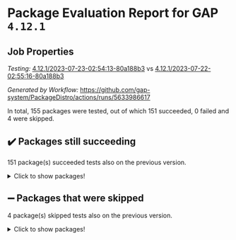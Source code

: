 # Package Evaluation Report for GAP `4.12.1`

## Job Properties

*Testing:* [4.12.1/2023-07-23-02:54:13-80a188b3](https://github.com/gap-system/PackageDistro/blob/data/reports/4.12.1/2023-07-23-02:54:13-80a188b3) vs [4.12.1/2023-07-22-02:55:16-80a188b3](https://github.com/gap-system/PackageDistro/blob/data/reports/4.12.1/2023-07-22-02:55:16-80a188b3)

*Generated by Workflow:* https://github.com/gap-system/PackageDistro/actions/runs/5633986617

In total, 155 packages were tested, out of which 151 succeeded, 0 failed and 4 were skipped.

## :heavy_check_mark: Packages still succeeding

151 package(s) succeeded tests also on the previous version.
<details><summary>Click to show packages!</summary>

- 4ti2interface 2023.02-04 [(success)](https://github.com/gap-system/PackageDistro/actions/runs/5633986617/job/15263587243)
- ace 5.6.2 [(success)](https://github.com/gap-system/PackageDistro/actions/runs/5633986617/job/15263587308)
- aclib 1.3.2 [(success)](https://github.com/gap-system/PackageDistro/actions/runs/5633986617/job/15263587367)
- agt 0.3.1 [(success)](https://github.com/gap-system/PackageDistro/actions/runs/5633986617/job/15263587413)
- alnuth 3.2.1 [(success)](https://github.com/gap-system/PackageDistro/actions/runs/5633986617/job/15263587454)
- anupq 3.3.0 [(success)](https://github.com/gap-system/PackageDistro/actions/runs/5633986617/job/15263587497)
- atlasrep 2.1.6 [(success)](https://github.com/gap-system/PackageDistro/actions/runs/5633986617/job/15263587544)
- autodoc 2023.06.19 [(success)](https://github.com/gap-system/PackageDistro/actions/runs/5633986617/job/15263587593)
- automata 1.15 [(success)](https://github.com/gap-system/PackageDistro/actions/runs/5633986617/job/15263587638)
- automgrp 1.3.2 [(success)](https://github.com/gap-system/PackageDistro/actions/runs/5633986617/job/15263587680)
- autpgrp 1.11 [(success)](https://github.com/gap-system/PackageDistro/actions/runs/5633986617/job/15263587721)
- cap 2023.07-06 [(success)](https://github.com/gap-system/PackageDistro/actions/runs/5633986617/job/15263587777)
- caratinterface 2.3.5 [(success)](https://github.com/gap-system/PackageDistro/actions/runs/5633986617/job/15263587828)
- cddinterface 2022.11.01 [(success)](https://github.com/gap-system/PackageDistro/actions/runs/5633986617/job/15263587873)
- circle 1.6.6 [(success)](https://github.com/gap-system/PackageDistro/actions/runs/5633986617/job/15263587915)
- classicpres 1.22 [(success)](https://github.com/gap-system/PackageDistro/actions/runs/5633986617/job/15263587967)
- cohomolo 1.6.11 [(success)](https://github.com/gap-system/PackageDistro/actions/runs/5633986617/job/15263588011)
- congruence 1.2.5 [(success)](https://github.com/gap-system/PackageDistro/actions/runs/5633986617/job/15263588067)
- corelg 1.56 [(success)](https://github.com/gap-system/PackageDistro/actions/runs/5633986617/job/15263588119)
- crime 1.6 [(success)](https://github.com/gap-system/PackageDistro/actions/runs/5633986617/job/15263588162)
- crisp 1.4.6 [(success)](https://github.com/gap-system/PackageDistro/actions/runs/5633986617/job/15263588212)
- crypting 0.10.4 [(success)](https://github.com/gap-system/PackageDistro/actions/runs/5633986617/job/15263588260)
- cryst 4.1.26 [(success)](https://github.com/gap-system/PackageDistro/actions/runs/5633986617/job/15263588313)
- crystcat 1.1.10 [(success)](https://github.com/gap-system/PackageDistro/actions/runs/5633986617/job/15263588372)
- ctbllib 1.3.6 [(success)](https://github.com/gap-system/PackageDistro/actions/runs/5633986617/job/15263588428)
- cubefree 1.19 [(success)](https://github.com/gap-system/PackageDistro/actions/runs/5633986617/job/15263588483)
- curlinterface 2.3.2 [(success)](https://github.com/gap-system/PackageDistro/actions/runs/5633986617/job/15263588530)
- cvec 2.8.1 [(success)](https://github.com/gap-system/PackageDistro/actions/runs/5633986617/job/15263588573)
- datastructures 0.3.0 [(success)](https://github.com/gap-system/PackageDistro/actions/runs/5633986617/job/15263588622)
- deepthought 1.0.6 [(success)](https://github.com/gap-system/PackageDistro/actions/runs/5633986617/job/15263588674)
- design 1.8 [(success)](https://github.com/gap-system/PackageDistro/actions/runs/5633986617/job/15263588729)
- difsets 2.3.1 [(success)](https://github.com/gap-system/PackageDistro/actions/runs/5633986617/job/15263588783)
- digraphs 1.6.2 [(success)](https://github.com/gap-system/PackageDistro/actions/runs/5633986617/job/15263588833)
- edim 1.3.7 [(success)](https://github.com/gap-system/PackageDistro/actions/runs/5633986617/job/15263588899)
- example 4.3.4 [(success)](https://github.com/gap-system/PackageDistro/actions/runs/5633986617/job/15263588962)
- examplesforhomalg 2023.02-04 [(success)](https://github.com/gap-system/PackageDistro/actions/runs/5633986617/job/15263589027)
- factint 1.6.3 [(success)](https://github.com/gap-system/PackageDistro/actions/runs/5633986617/job/15263589093)
- ferret 1.0.9 [(success)](https://github.com/gap-system/PackageDistro/actions/runs/5633986617/job/15263589161)
- fga 1.5.0 [(success)](https://github.com/gap-system/PackageDistro/actions/runs/5633986617/job/15263589222)
- fining 1.5.5 [(success)](https://github.com/gap-system/PackageDistro/actions/runs/5633986617/job/15263589288)
- float 1.0.3 [(success)](https://github.com/gap-system/PackageDistro/actions/runs/5633986617/job/15263589348)
- format 1.4.3 [(success)](https://github.com/gap-system/PackageDistro/actions/runs/5633986617/job/15263589422)
- forms 1.2.9 [(success)](https://github.com/gap-system/PackageDistro/actions/runs/5633986617/job/15263589486)
- fplsa 1.2.6 [(success)](https://github.com/gap-system/PackageDistro/actions/runs/5633986617/job/15263589543)
- fr 2.4.12 [(success)](https://github.com/gap-system/PackageDistro/actions/runs/5633986617/job/15263589598)
- francy 2.0.3 [(success)](https://github.com/gap-system/PackageDistro/actions/runs/5633986617/job/15263589648)
- fwtree 1.3 [(success)](https://github.com/gap-system/PackageDistro/actions/runs/5633986617/job/15263589718)
- gapdoc 1.6.6 [(success)](https://github.com/gap-system/PackageDistro/actions/runs/5633986617/job/15263589787)
- gauss 2023.02-04 [(success)](https://github.com/gap-system/PackageDistro/actions/runs/5633986617/job/15263589854)
- gaussforhomalg 2023.02-04 [(success)](https://github.com/gap-system/PackageDistro/actions/runs/5633986617/job/15263589913)
- gbnp 1.0.5 [(success)](https://github.com/gap-system/PackageDistro/actions/runs/5633986617/job/15263589985)
- generalizedmorphismsforcap 2023.03-01 [(success)](https://github.com/gap-system/PackageDistro/actions/runs/5633986617/job/15263590035)
- genss 1.6.8 [(success)](https://github.com/gap-system/PackageDistro/actions/runs/5633986617/job/15263590096)
- gradedmodules 2023.02-04 [(success)](https://github.com/gap-system/PackageDistro/actions/runs/5633986617/job/15263590147)
- gradedringforhomalg 2023.02-04 [(success)](https://github.com/gap-system/PackageDistro/actions/runs/5633986617/job/15263590210)
- grape 4.9.0 [(success)](https://github.com/gap-system/PackageDistro/actions/runs/5633986617/job/15263590282)
- groupoids 1.73 [(success)](https://github.com/gap-system/PackageDistro/actions/runs/5633986617/job/15263590354)
- grpconst 2.6.4 [(success)](https://github.com/gap-system/PackageDistro/actions/runs/5633986617/job/15263590421)
- guarana 0.96.3 [(success)](https://github.com/gap-system/PackageDistro/actions/runs/5633986617/job/15263590494)
- guava 3.18 [(success)](https://github.com/gap-system/PackageDistro/actions/runs/5633986617/job/15263590551)
- hap 1.56 [(success)](https://github.com/gap-system/PackageDistro/actions/runs/5633986617/job/15263590638)
- hapcryst 0.1.15 [(success)](https://github.com/gap-system/PackageDistro/actions/runs/5633986617/job/15263590717)
- hecke 1.5.3 [(success)](https://github.com/gap-system/PackageDistro/actions/runs/5633986617/job/15263590781)
- help 3.5 [(success)](https://github.com/gap-system/PackageDistro/actions/runs/5633986617/job/15263590852)
- homalg 2023.02-05 [(success)](https://github.com/gap-system/PackageDistro/actions/runs/5633986617/job/15263590924)
- homalgtocas 2023.02-04 [(success)](https://github.com/gap-system/PackageDistro/actions/runs/5633986617/job/15263590997)
- idrel 2.45 [(success)](https://github.com/gap-system/PackageDistro/actions/runs/5633986617/job/15263591084)
- images 1.3.1 [(success)](https://github.com/gap-system/PackageDistro/actions/runs/5633986617/job/15263591180)
- intpic 0.3.0 [(success)](https://github.com/gap-system/PackageDistro/actions/runs/5633986617/job/15263591252)
- io 4.8.1 [(success)](https://github.com/gap-system/PackageDistro/actions/runs/5633986617/job/15263591338)
- io_forhomalg 2023.02-04 [(success)](https://github.com/gap-system/PackageDistro/actions/runs/5633986617/job/15263591411)
- irredsol 1.4.4 [(success)](https://github.com/gap-system/PackageDistro/actions/runs/5633986617/job/15263591490)
- json 2.1.1 [(success)](https://github.com/gap-system/PackageDistro/actions/runs/5633986617/job/15263591567)
- jupyterkernel 1.5.0 [(success)](https://github.com/gap-system/PackageDistro/actions/runs/5633986617/job/15263591641)
- jupyterviz 1.5.6 [(success)](https://github.com/gap-system/PackageDistro/actions/runs/5633986617/job/15263591726)
- kan 1.35 [(success)](https://github.com/gap-system/PackageDistro/actions/runs/5633986617/job/15263591788)
- kbmag 1.5.11 [(success)](https://github.com/gap-system/PackageDistro/actions/runs/5633986617/job/15263591853)
- laguna 3.9.6 [(success)](https://github.com/gap-system/PackageDistro/actions/runs/5633986617/job/15263591934)
- liealgdb 2.2.1 [(success)](https://github.com/gap-system/PackageDistro/actions/runs/5633986617/job/15263592014)
- liepring 2.8 [(success)](https://github.com/gap-system/PackageDistro/actions/runs/5633986617/job/15263592111)
- liering 2.4.2 [(success)](https://github.com/gap-system/PackageDistro/actions/runs/5633986617/job/15263592209)
- linearalgebraforcap 2023.06-02 [(success)](https://github.com/gap-system/PackageDistro/actions/runs/5633986617/job/15263592287)
- localizeringforhomalg 2023.02-04 [(success)](https://github.com/gap-system/PackageDistro/actions/runs/5633986617/job/15263592388)
- loops 3.4.3 [(success)](https://github.com/gap-system/PackageDistro/actions/runs/5633986617/job/15263592472)
- lpres 1.0.3 [(success)](https://github.com/gap-system/PackageDistro/actions/runs/5633986617/job/15263592542)
- majoranaalgebras 1.5.1 [(success)](https://github.com/gap-system/PackageDistro/actions/runs/5633986617/job/15263592622)
- mapclass 1.4.6 [(success)](https://github.com/gap-system/PackageDistro/actions/runs/5633986617/job/15263592700)
- matgrp 0.70 [(success)](https://github.com/gap-system/PackageDistro/actions/runs/5633986617/job/15263592797)
- matricesforhomalg 2023.02-04 [(success)](https://github.com/gap-system/PackageDistro/actions/runs/5633986617/job/15263592880)
- modisom 2.5.4 [(success)](https://github.com/gap-system/PackageDistro/actions/runs/5633986617/job/15263592957)
- modulepresentationsforcap 2023.06-02 [(success)](https://github.com/gap-system/PackageDistro/actions/runs/5633986617/job/15263593031)
- modules 2023.02-04 [(success)](https://github.com/gap-system/PackageDistro/actions/runs/5633986617/job/15263593119)
- monoidalcategories 2023.05-03 [(success)](https://github.com/gap-system/PackageDistro/actions/runs/5633986617/job/15263593202)
- nconvex 2022.09-01 [(success)](https://github.com/gap-system/PackageDistro/actions/runs/5633986617/job/15263593271)
- nilmat 1.4.2 [(success)](https://github.com/gap-system/PackageDistro/actions/runs/5633986617/job/15263593340)
- nock 1.5 [(success)](https://github.com/gap-system/PackageDistro/actions/runs/5633986617/job/15263593407)
- normalizinterface 1.3.6 [(success)](https://github.com/gap-system/PackageDistro/actions/runs/5633986617/job/15263593488)
- nq 2.5.10 [(success)](https://github.com/gap-system/PackageDistro/actions/runs/5633986617/job/15263593569)
- numericalsgps 1.3.1 [(success)](https://github.com/gap-system/PackageDistro/actions/runs/5633986617/job/15263593646)
- openmath 11.5.3 [(success)](https://github.com/gap-system/PackageDistro/actions/runs/5633986617/job/15263593723)
- orb 4.9.0 [(success)](https://github.com/gap-system/PackageDistro/actions/runs/5633986617/job/15263593796)
- packagemanager 1.4.1 [(success)](https://github.com/gap-system/PackageDistro/actions/runs/5633986617/job/15263593849)
- patternclass 2.4.3 [(success)](https://github.com/gap-system/PackageDistro/actions/runs/5633986617/job/15263593918)
- permut 2.0.4 [(success)](https://github.com/gap-system/PackageDistro/actions/runs/5633986617/job/15263593963)
- polenta 1.3.10 [(success)](https://github.com/gap-system/PackageDistro/actions/runs/5633986617/job/15263594038)
- polymaking 0.8.6 [(success)](https://github.com/gap-system/PackageDistro/actions/runs/5633986617/job/15263594109)
- primgrp 3.4.4 [(success)](https://github.com/gap-system/PackageDistro/actions/runs/5633986617/job/15263594185)
- profiling 2.5.4 [(success)](https://github.com/gap-system/PackageDistro/actions/runs/5633986617/job/15263594255)
- qpa 1.34 [(success)](https://github.com/gap-system/PackageDistro/actions/runs/5633986617/job/15263594321)
- quagroup 1.8.3 [(success)](https://github.com/gap-system/PackageDistro/actions/runs/5633986617/job/15263594373)
- radiroot 2.9 [(success)](https://github.com/gap-system/PackageDistro/actions/runs/5633986617/job/15263594439)
- rcwa 4.7.1 [(success)](https://github.com/gap-system/PackageDistro/actions/runs/5633986617/job/15263594494)
- rds 1.8 [(success)](https://github.com/gap-system/PackageDistro/actions/runs/5633986617/job/15263594556)
- recog 1.4.2 [(success)](https://github.com/gap-system/PackageDistro/actions/runs/5633986617/job/15263594599)
- repndecomp 1.3.0 [(success)](https://github.com/gap-system/PackageDistro/actions/runs/5633986617/job/15263594665)
- repsn 3.1.1 [(success)](https://github.com/gap-system/PackageDistro/actions/runs/5633986617/job/15263594737)
- resclasses 4.7.3 [(success)](https://github.com/gap-system/PackageDistro/actions/runs/5633986617/job/15263594816)
- ringsforhomalg 2023.02-05 [(success)](https://github.com/gap-system/PackageDistro/actions/runs/5633986617/job/15263594867)
- sco 2023.02-04 [(success)](https://github.com/gap-system/PackageDistro/actions/runs/5633986617/job/15263594933)
- scscp 2.4.1 [(success)](https://github.com/gap-system/PackageDistro/actions/runs/5633986617/job/15263594998)
- semigroups 5.2.1 [(success)](https://github.com/gap-system/PackageDistro/actions/runs/5633986617/job/15263595054)
- sglppow 2.3 [(success)](https://github.com/gap-system/PackageDistro/actions/runs/5633986617/job/15263595123)
- sgpviz 0.999.5 [(success)](https://github.com/gap-system/PackageDistro/actions/runs/5633986617/job/15263595195)
- simpcomp 2.1.14 [(success)](https://github.com/gap-system/PackageDistro/actions/runs/5633986617/job/15263595256)
- singular 2023.02.09 [(success)](https://github.com/gap-system/PackageDistro/actions/runs/5633986617/job/15263595310)
- sl2reps 1.1 [(success)](https://github.com/gap-system/PackageDistro/actions/runs/5633986617/job/15263595360)
- sla 1.5.3 [(success)](https://github.com/gap-system/PackageDistro/actions/runs/5633986617/job/15263595425)
- smallgrp 1.5.3 [(success)](https://github.com/gap-system/PackageDistro/actions/runs/5633986617/job/15263595483)
- smallsemi 0.6.13 [(success)](https://github.com/gap-system/PackageDistro/actions/runs/5633986617/job/15263595529)
- sonata 2.9.6 [(success)](https://github.com/gap-system/PackageDistro/actions/runs/5633986617/job/15263595592)
- sophus 1.27 [(success)](https://github.com/gap-system/PackageDistro/actions/runs/5633986617/job/15263595647)
- spinsym 1.5.2 [(success)](https://github.com/gap-system/PackageDistro/actions/runs/5633986617/job/15263595716)
- standardff 0.9.4 [(success)](https://github.com/gap-system/PackageDistro/actions/runs/5633986617/job/15263595788)
- symbcompcc 1.3.2 [(success)](https://github.com/gap-system/PackageDistro/actions/runs/5633986617/job/15263595871)
- thelma 1.3 [(success)](https://github.com/gap-system/PackageDistro/actions/runs/5633986617/job/15263595935)
- tomlib 1.2.9 [(success)](https://github.com/gap-system/PackageDistro/actions/runs/5633986617/job/15263595990)
- toolsforhomalg 2023.05-01 [(success)](https://github.com/gap-system/PackageDistro/actions/runs/5633986617/job/15263596056)
- toric 1.9.5 [(success)](https://github.com/gap-system/PackageDistro/actions/runs/5633986617/job/15263596122)
- toricvarieties 2022.07.13 [(success)](https://github.com/gap-system/PackageDistro/actions/runs/5633986617/job/15263596174)
- transgrp 3.6.4 [(success)](https://github.com/gap-system/PackageDistro/actions/runs/5633986617/job/15263596236)
- ugaly 4.1.3 [(success)](https://github.com/gap-system/PackageDistro/actions/runs/5633986617/job/15263596283)
- unipot 1.5 [(success)](https://github.com/gap-system/PackageDistro/actions/runs/5633986617/job/15263596341)
- unitlib 4.2.0 [(success)](https://github.com/gap-system/PackageDistro/actions/runs/5633986617/job/15263596379)
- utils 0.82 [(success)](https://github.com/gap-system/PackageDistro/actions/runs/5633986617/job/15263596425)
- uuid 0.7 [(success)](https://github.com/gap-system/PackageDistro/actions/runs/5633986617/job/15263596482)
- walrus 0.9991 [(success)](https://github.com/gap-system/PackageDistro/actions/runs/5633986617/job/15263596555)
- wedderga 4.10.4 [(success)](https://github.com/gap-system/PackageDistro/actions/runs/5633986617/job/15263596597)
- xmod 2.91 [(success)](https://github.com/gap-system/PackageDistro/actions/runs/5633986617/job/15263596641)
- xmodalg 1.23 [(success)](https://github.com/gap-system/PackageDistro/actions/runs/5633986617/job/15263596703)
- yangbaxter 0.10.3 [(success)](https://github.com/gap-system/PackageDistro/actions/runs/5633986617/job/15263596755)
- zeromqinterface 0.14 [(success)](https://github.com/gap-system/PackageDistro/actions/runs/5633986617/job/15263596803)
</details>

## :heavy_minus_sign: Packages that were skipped

4 package(s) skipped tests also on the previous version.
<details><summary>Click to show packages!</summary>

- browse 1.8.21 [(skipped)](https://github.com/gap-system/PackageDistro/actions/runs/5633986617/job/15263449147)
- itc 1.5.1 [(skipped)](https://github.com/gap-system/PackageDistro/actions/runs/5633986617/job/15263449147)
- polycyclic 2.16 [(skipped)](https://github.com/gap-system/PackageDistro/actions/runs/5633986617/job/15263449147)
- xgap 4.31 [(skipped)](https://github.com/gap-system/PackageDistro/actions/runs/5633986617/job/15263449147)
</details>

